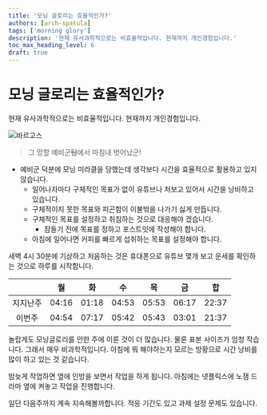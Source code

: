 ```yaml
---
title: '모닝 글로리는 효율적인가?'
authors: [arch-spatula]
tags: ['morning glory']
description: '현재 유사과학적으로는 비효율적입니다. 현재까지 개인경험입니다.'
toc_max_heading_level: 6
draft: true
---
```


# 모닝 글로리는 효율적인가?

현재 유사과학적으로는 비효율적입니다. 현재까지 개인경험입니다.

<!--truncate-->

![바르고스](https://user-images.githubusercontent.com/84452145/250334513-f598ea70-d4c5-4a85-be84-779267cbb35b.png)

> 그 망할 예비군~~탑~~에서 마침내 벗어났군!

- 예비군 덕분에 모닝 미라클을 당했는데 생각보다 시간을 효율적으로 활용하고 있지 않습니다.
  - 일어나자마다 구체적인 목표가 없이 유튜브나 처보고 있어서 시간을 낭비하고 있습니다.
  - 구체적이지 못한 목표와 피곤함이 이불밖을 나가기 싫게 만듭니다.
  - 구체적인 목표를 설정하고 취침하는 것으로 대응해야 겠습니다.
    - 잠들기 전에 목표를 정하고 포스트잇에 작성해야 합니다.
  - 아침에 일어나면 커피를 빠르게 섭취하는 목표를 설정해야 합니다.

새벽 4시 30분에 기상하고 처음하는 것은 휴대폰으로 유튜브 몇개 보고 운세를 확인하는 것으로 하루를 시작합니다.

<!--
만약에 배포에 실패하면 아래 표로 교체합니다.

|  요일  | 이번주 | 지지난주 |
| :----: | ------ | -------- |
| 월요일 | 04:54  | 04:16    |
| 화요일 | 07:17  | 01:18    |
| 수요일 | 05:42  | 04:53    |
| 목요일 | 05:43  | 05:53    |
| 금요일 | 03:01  | 06:17    |
|   합   | 21:37  | 22: 37   |
-->

|          | <center>월</center> | <center>화</center> | <center>수</center> | <center>목</center> | <center>금</center> | <center>합</center> |
| :------: | ------------------: | ------------------: | ------------------: | ------------------: | ------------------: | ------------------: |
| 지지난주 |               04:16 |               01:18 |               04:53 |               05:53 |               06:17 |               22:37 |
|  이번주  |               04:54 |               07:17 |               05:42 |               05:43 |               03:01 |               21:37 |

놀랍게도 모닝글로리를 안한 주에 이룬 것이 더 많습니다. 물론 표본 사이즈가 엄청 작습니다. 그래서 매우 비과학적입니다. 아침에 뭐 해야하는지 모르는 방황으로 시간 낭비를 많이 하고 있는 것 같습니다.

밤늦게 작업하면 옆에 인방을 보면서 작업을 하게 됩니다. 아침에는 넷플릭스에 노잼 드라마 옆에 켜놓고 작업을 진행합니다.

일단 다음주까지 계속 지속해볼까합니다. 적응 기간도 있고 과제 설정 문제도 있습니다.
